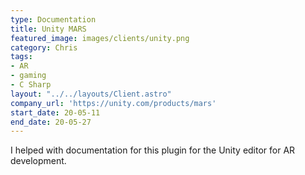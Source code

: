 ```yaml
---
type: Documentation
title: Unity MARS
featured_image: images/clients/unity.png
category: Chris
tags:
- AR
- gaming
- C Sharp
layout: "../../layouts/Client.astro"
company_url: 'https://unity.com/products/mars'
start_date: 20-05-11
end_date: 20-05-27
---
```


I helped with documentation for this plugin for the Unity editor for AR development.